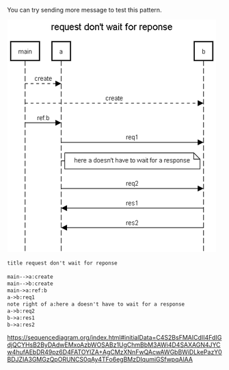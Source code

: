 You can try sending more message to test this pattern.

![](img.png)

```
title request don't wait for reponse

main-->a:create
main-->b:create
main->a:ref:b
a->b:req1
note right of a:here a doesn't have to wait for a response
a->b:req2
b->a:res1
b->a:res2

```

https://sequencediagram.org/index.html#initialData=C4S2BsFMAICdII4FdIGdjQCYHsB2ByDAdwEMxoAzbWOSABz1UgChmBbM3AWi4D4SAXAGN4JYCw4hufAEbDR49pz6D4FATOYlZA+AgCMzXNnFwQAcwAWGbBWiDLkePazY0BDJZIA3GMGzQpORUNCS0qAy4TFo6egBMzDIqumiGSfwpqAlAA
